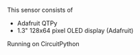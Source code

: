 This sensor consists of
* Adafruit QTPy
* 1.3" 128x64 pixel OLED display (Adafruit)

Running on CircuitPython 